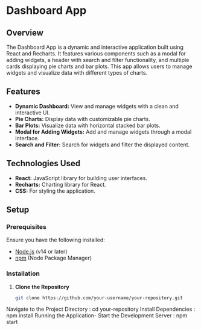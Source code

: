 # Dashboard App

## Overview

The Dashboard App is a dynamic and interactive application built using React and Recharts. It features various components such as a modal for adding widgets, a header with search and filter functionality, and multiple cards displaying pie charts and bar plots. This app allows users to manage widgets and visualize data with different types of charts.

## Features

- **Dynamic Dashboard:** View and manage widgets with a clean and interactive UI.
- **Pie Charts:** Display data with customizable pie charts.
- **Bar Plots:** Visualize data with horizontal stacked bar plots.
- **Modal for Adding Widgets:** Add and manage widgets through a modal interface.
- **Search and Filter:** Search for widgets and filter the displayed content.

## Technologies Used

- **React:** JavaScript library for building user interfaces.
- **Recharts:** Charting library for React.
- **CSS:** For styling the application.

## Setup

### Prerequisites

Ensure you have the following installed:
- [Node.js](https://nodejs.org/) (v14 or later)
- [npm](https://www.npmjs.com/) (Node Package Manager)

### Installation

1. **Clone the Repository**

   ```sh
   git clone https://github.com/your-username/your-repository.git

Navigate to the Project Directory : cd your-repository
Install Dependencies : npm install
Running the Application- Start the Development Server : npm start


